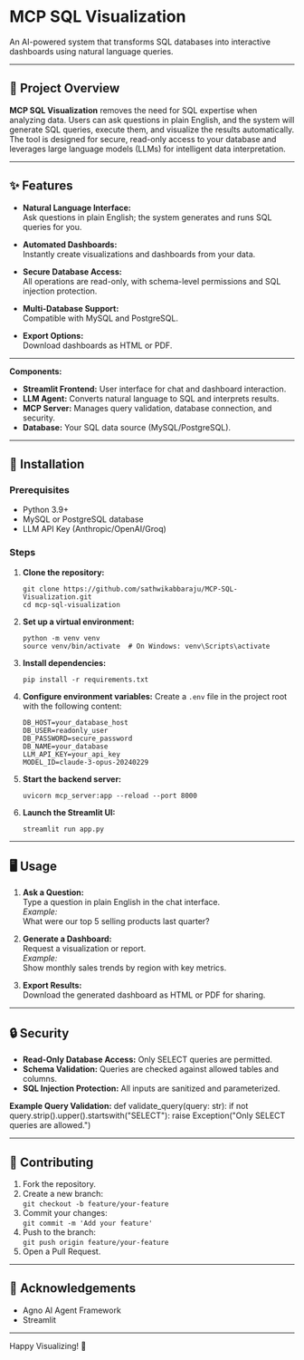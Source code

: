 # MCP SQL Visualization

An AI-powered system that transforms SQL databases into interactive dashboards using natural language queries.

---

## 📌 Project Overview

**MCP SQL Visualization** removes the need for SQL expertise when analyzing data. Users can ask questions in plain English, and the system will generate SQL queries, execute them, and visualize the results automatically. The tool is designed for secure, read-only access to your database and leverages large language models (LLMs) for intelligent data interpretation.

---

## ✨ Features

- **Natural Language Interface:**  
  Ask questions in plain English; the system generates and runs SQL queries for you.

- **Automated Dashboards:**  
  Instantly create visualizations and dashboards from your data.

- **Secure Database Access:**  
  All operations are read-only, with schema-level permissions and SQL injection protection.

- **Multi-Database Support:**  
  Compatible with MySQL and PostgreSQL.

- **Export Options:**  
  Download dashboards as HTML or PDF.

---




**Components:**
- **Streamlit Frontend:** User interface for chat and dashboard interaction.
- **LLM Agent:** Converts natural language to SQL and interprets results.
- **MCP Server:** Manages query validation, database connection, and security.
- **Database:** Your SQL data source (MySQL/PostgreSQL).

---

## 🚀 Installation

### Prerequisites

- Python 3.9+
- MySQL or PostgreSQL database
- LLM API Key (Anthropic/OpenAI/Groq)

### Steps

1. **Clone the repository:**
    ```
    git clone https://github.com/sathwikabbaraju/MCP-SQL-Visualization.git
    cd mcp-sql-visualization
    ```

2. **Set up a virtual environment:**
    ```
    python -m venv venv
    source venv/bin/activate  # On Windows: venv\Scripts\activate
    ```

3. **Install dependencies:**
    ```
    pip install -r requirements.txt
    ```

4. **Configure environment variables:**
    Create a `.env` file in the project root with the following content:
    ```
    DB_HOST=your_database_host
    DB_USER=readonly_user
    DB_PASSWORD=secure_password
    DB_NAME=your_database
    LLM_API_KEY=your_api_key
    MODEL_ID=claude-3-opus-20240229
    ```

5. **Start the backend server:**
    ```
    uvicorn mcp_server:app --reload --port 8000
    ```

6. **Launch the Streamlit UI:**
    ```
    streamlit run app.py
    ```

---

## 🖥️ Usage

1. **Ask a Question:**  
   Type a question in plain English in the chat interface.  
   _Example:_  
What were our top 5 selling products last quarter?


2. **Generate a Dashboard:**  
Request a visualization or report.  
_Example:_  
Show monthly sales trends by region with key metrics.


3. **Export Results:**  
Download the generated dashboard as HTML or PDF for sharing.

---

## 🔒 Security

- **Read-Only Database Access:** Only SELECT queries are permitted.
- **Schema Validation:** Queries are checked against allowed tables and columns.
- **SQL Injection Protection:** All inputs are sanitized and parameterized.

**Example Query Validation:**
def validate_query(query: str):
if not query.strip().upper().startswith("SELECT"):
raise Exception("Only SELECT queries are allowed.")


---

## 🤝 Contributing

1. Fork the repository.
2. Create a new branch:  
   `git checkout -b feature/your-feature`
3. Commit your changes:  
   `git commit -m 'Add your feature'`
4. Push to the branch:  
   `git push origin feature/your-feature`
5. Open a Pull Request.

---

## 🙏 Acknowledgements
- Agno AI Agent Framework
- Streamlit

---

Happy Visualizing! 🚀
